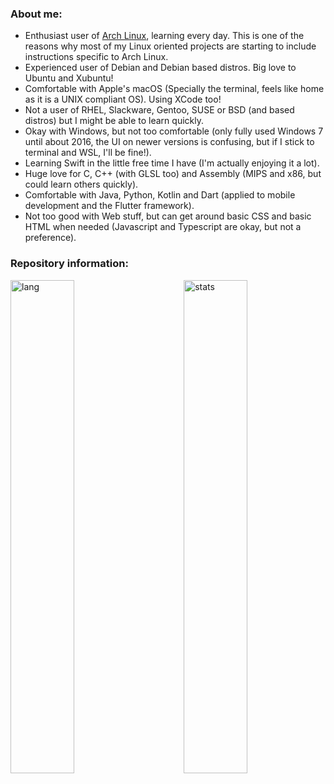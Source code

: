### About me:
  - Enthusiast user of [Arch Linux](https://github.com/nunopenim/nunopenim/blob/main/GUIDE_ArchLinuxInstallation.md), learning every day. This is one of the reasons why most of my Linux oriented projects are starting to include instructions specific to Arch Linux.
  - Experienced user of Debian and Debian based distros. Big love to Ubuntu and Xubuntu!
  - Comfortable with Apple's macOS (Specially the terminal, feels like home as it is a UNIX compliant OS). Using XCode too!
  - Not a user of RHEL, Slackware, Gentoo, SUSE or BSD (and based distros) but I might be able to learn quickly.
  - Okay with Windows, but not too comfortable (only fully used Windows 7 until about 2016, the UI on newer versions is confusing, but if I stick to terminal and WSL, I'll be fine!).
  - Learning Swift in the little free time I have (I'm actually enjoying it a lot).
  - Huge love for C, C++ (with GLSL too) and Assembly (MIPS and x86, but could learn others quickly).
  - Comfortable with Java, Python, Kotlin and Dart (applied to mobile development and the Flutter framework).
  - Not too good with Web stuff, but can get around basic CSS and basic HTML when needed (Javascript and Typescript are okay, but not a preference).

### Repository information:
<p>
  <img width="45%" align="left" alt="lang" src="https://github-readme-stats.vercel.app/api/top-langs/?username=nunopenim&layout=compact&hide_border=true&langs_count=10&theme=dark&custom_title=Languages" />
  <img width="45%" align="right" alt="stats" src="https://github-readme-stats.vercel.app/api?username=nunopenim&show_icons=true&hide_border=true&count_private=true&theme=dark&custom_title=Statistics">
</p>
